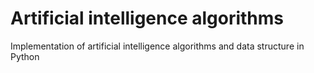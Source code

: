 # Artificial intelligence algorithms

Implementation of artificial intelligence algorithms and data structure in Python 
